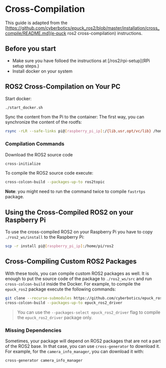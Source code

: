 # Cross-Compilation

This guide is adapted from the  [https://github.com/cyberbotics/epuck_ros2/blob/master/installation/cross_compile/README.md](e-puck ros2 cross-compilation) instructions.

## Before you start

- Make sure you have folloed the instructions at [/ros2/rpi-setup](RPi setup steps.)
- Install docker on your system

## ROS2 Cross-Compilation on Your PC

Start docker:
```bash
./start_docker.sh
```

Sync the content from the Pi to the container:
The first way, you can synchronize the content of the rootfs:
```bash
rsync -rLR --safe-links pi@[raspberry_pi_ip]:/{lib,usr,opt/vc/lib} /home/develop/rootfs
```

### Compilation Commands 

Download the ROS2 source code
```bash
cross-initialize
```

To compile the ROS2 source code execute:
```bash
cross-colcon-build --packages-up-to ros2topic
```
**Note**: you might need to run the command twice to compile `fastrtps` package.

## Using the Cross-Compiled ROS2 on your Raspberry Pi

To use the cross-compiled ROS2 on your Raspberry Pi you have to copy `./ros2_ws/install` to the Raspberry Pi:
```bash
scp -r install pi@[raspberry_pi_ip]:/home/pi/ros2
```

## Cross-Compiling Custom ROS2 Packages

With these tools, you can compile custom ROS2 packages as well.
It is enough to put the source code of the package to `./ros2_ws/src` and run `cross-colcon-build` inside the Docker.
For example, to compile the `epuck_ros2` package execute the following commands:

```bash
git clone --recurse-submodules https://github.com/cyberbotics/epuck_ros2.git src/epuck_ros2
cross-colcon-build --packages-up-to epuck_ros2_driver
```

> You can use the `--packages-select epuck_ros2_driver` flag to compile the `epuck_ros2_driver` package only.

### Missing Dependencies

Sometimes, your package will depend on ROS2 packages that are not a part of the ROS2 base.
In that case, you can use `cross-generator` to download it.
For example, for the `camera_info_manager`, you can download it with:
```bash
cross-generator camera_info_manager
```
